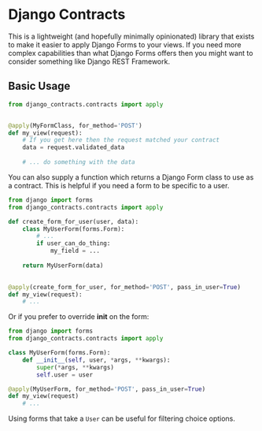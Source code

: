 # Django Contracts
This is a lightweight (and hopefully minimally opinionated) library that 
exists to make it easier to apply Django Forms to your views. If you need
more complex capabilities than what Django Forms offers then you might want
to consider something like Django REST Framework. 

## Basic Usage
```python
from django_contracts.contracts import apply


@apply(MyFormClass, for_method='POST')
def my_view(request):
    # If you get here then the request matched your contract
    data = request.validated_data
    
    # ... do something with the data
```

You can also supply a function which returns a Django Form class to use as a 
contract. This is helpful if you need a form to be specific to a user.

```python
from django import forms
from django_contracts.contracts import apply

def create_form_for_user(user, data):
    class MyUserForm(forms.Form):
        # ... 
        if user_can_do_thing:
            my_field = ...
    
    return MyUserForm(data)
    

@apply(create_form_for_user, for_method='POST', pass_in_user=True)
def my_view(request):
    # ... 
```

Or if you prefer to override __init__ on the form:
```python
from django import forms
from django_contracts.contracts import apply

class MyUserForm(forms.Form):
    def __init__(self, user, *args, **kwargs):
        super(*args, **kwargs)
        self.user = user

@apply(MyUserForm, for_method='POST', pass_in_user=True)
def my_view(request)
    # ...
```

Using forms that take a `User` can be useful for filtering choice options.